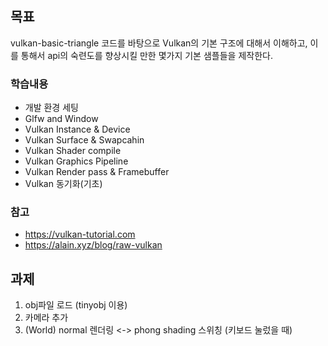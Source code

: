 ## 목표
vulkan-basic-triangle 코드를 바탕으로 Vulkan의 기본 구조에 대해서 이해하고, 이를 통해서 api의 숙련도를 향상시킬 만한  몇가지 기본 샘플들을 제작한다.

### 학습내용
- 개발 환경 세팅
- Glfw and Window
- Vulkan Instance & Device 
- Vulkan Surface & Swapcahin
- Vulkan Shader compile
- Vulkan Graphics Pipeline
- Vulkan Render pass & Framebuffer
- Vulkan 동기화(기초)


### 참고
- https://vulkan-tutorial.com
- https://alain.xyz/blog/raw-vulkan


## 과제
1. obj파일 로드 (tinyobj 이용)
2. 카메라 추가
3. (World) normal 렌더링 <-> phong shading 스위칭 (키보드 눌렀을 때)